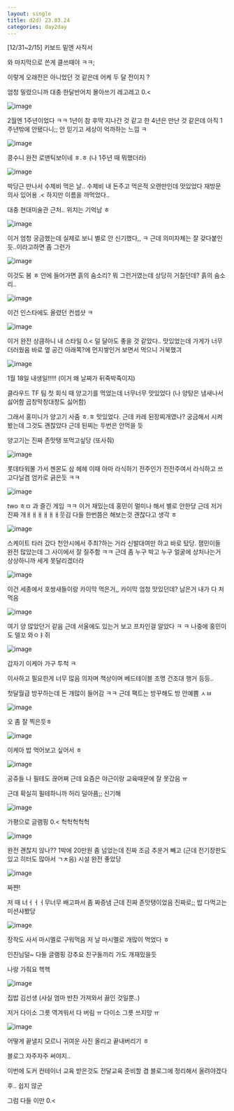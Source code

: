```yaml
---
layout: single
title: d2d) 23.03.24
categories: day2day
---
```


[12/31~2/15] 키보드 밑엔 사직서

와 마지막으로 쓴게 클쓰때야 ㅋㅋ;

이렇게 오래전은 아니었던 것 같은데 어케 두 달 전이지 ?

엄청 밀렸으니까 대충 한달반어치 몰아쓰기 레고레고 0.<

![image](https://user-images.githubusercontent.com/52832956/227554549-2268f7e9-2e92-4d83-947d-77433bdda9c0.png)

2월엔 1주년이었다 ㅋㅋ 1년이 참 후딱 지나간 것 같고 한 4년은 만난 것 같은데 아직 1주년밖에 안됐다니;; 안 믿기고 세상이 억까하는 느낌 ㅋ

![image](https://user-images.githubusercontent.com/52832956/227554669-508dd619-d419-444d-a897-d6dd991b79c8.png)

콩수니 완전 로맨틱보이네 ㅎ.ㅎ (나 1주년 때 뭐했더라)

![image](https://user-images.githubusercontent.com/52832956/227555066-4e5eb834-a0d6-4720-ab6b-465fb804cbf8.png)

박당근 만나서 수제비 먹은 날.. 수제비 내 돈주고 먹은적 오랜만인데 맛있었다 재방문 의사 있어용 .< 하지만 이름을 까먹었다..

대충 현대미술관 근처.. 위치는 기억남 ㅎ

![image](https://user-images.githubusercontent.com/52832956/227555247-2a4ce3e2-e440-4d24-9357-53ffe42799b0.png)

이거 엄청 궁금했는데 실제로 보니 별로 안 신기했다,, ㅋ 근데 의미자체는 잘 갖다붙인듯..이라고하면 좀 그런가

![image](https://user-images.githubusercontent.com/52832956/227555821-43d29bbe-8ebc-4712-8033-f69e539668c4.png)

이것도 봄 ㅎ 안에 들어가면 흙의 숨소리? 뭐 그런거였는데 상당히 거칠던데? 흙의 숨소리..

![image](https://user-images.githubusercontent.com/52832956/227556002-df466650-748d-49a6-9c58-70018c1b8e7a.png)

이건 인스타에도 올렸던 컨셉샷 ㅋ

![image](https://user-images.githubusercontent.com/52832956/227556073-5a0d3887-5081-496f-ba7d-7f7fc5a6a1e6.png)

이거 완전 상큼하니 내 스타일 0.< 덜 달아도 좋을 것 같았다.. 맛있었는데 가게가 너무 더러웠음 바로 옆 공간 아래쪽?에 먼지쌓인거 보면서 먹으니 거북했긔

![image](https://user-images.githubusercontent.com/52832956/227556419-9b7f88a2-a827-4a2c-a915-71ba1ddc2b51.png)

1월 18일 내생일!!!!! (이거 왜 날짜가 뒤죽박죽이지)

클라우드 TF 팀 첫 회식 때 양고기를 먹었는데 너무너무 맛있었다 (나 양탕은 냄새나서 싫어함 곱창막창대창도 싫어함)

그래서 홍미니가 양고기 사줌 ㅎ.ㅎ 맛있었다. 근데 카레 된장찌개였나? 궁금해서 시켜봤는데 그것도 괜찮았다 근데 된찌는 두번은 안먹을 듯

양고기는 진짜 존맛탱 또먹고싶당 (또사줘)

![image](https://user-images.githubusercontent.com/52832956/227557130-b269cb22-242e-4be9-910c-4750f55e8d3c.png)

롯데타워몰 가서 젠몬도 삼 헤헤 이때 아마 라식하기 전주인가 전전주여서 라식하고 쓰고다닐겸 엄카로 긁은듯 ㅋㅋ

![image](https://user-images.githubusercontent.com/52832956/227557295-55640651-8932-464e-8f1d-13c147f23534.png)

two ㅎㅁ 과 즐긴 게임 ㅋㅋ 이거 재밌는데 홍민이 멀미나 해서 별로 안한당 근데 저거 진짜 개ㅐㅐㅐㅐㅐㅐ웃김 다들 한번쯤은 해보는것 괜찮다고 생각 ㅎ

![image](https://user-images.githubusercontent.com/52832956/227557647-868e2469-cf5a-408f-a457-e7060172a1bb.png)

스케이트 타러 갔다 천안시에서 주최?하는 거라 신발대여만 하고 바로 탔당. 잼민이들 완전 많았는데 그 사이에서 잘 질주함 ㅋㅋ 근데 좀 누구 박고 누구 얼굴에 상처나는거 상상하니까 세게 못달리겠더라

![image](https://user-images.githubusercontent.com/52832956/227558095-90e6b0b5-1290-4739-ae30-c7cd073c7160.png)

이건 세종에서 호쌍새들이랑 카이막 먹은거,, 카이막 엄청 맛있던데? 남은거 내가 다 처먹음

![image](https://user-images.githubusercontent.com/52832956/227558226-f2d96bd2-df50-4678-a55d-86b08bede158.png)

여기 양 많았던거 같음 근데 서울에도 있는거 보고 프차인걸 알았다 ㅋ ㅋ 나중에 홍민이도 델꼬 와ㅇㅑ쥐

![image](https://user-images.githubusercontent.com/52832956/227558463-1aa5f08f-510c-4e94-abb9-0d0684aeb4a5.png)

갑자기 이케아 가구 투척 ㅋ

이사하고 필요한게 너무 많음 의자며 책상이며 베드테이블 조명 건조대 행거 등등..

첫달월급 방꾸하는데 돈 개많이 들어감 ㅋㅋ 근데 팩트는 방꾸해도 방 안예쁨 ㅅㅂ

![image](https://user-images.githubusercontent.com/52832956/227558736-c3373857-4690-4171-a102-f380583845ff.png)

오 좀 잘 찍은듯ㅎ

![image](https://user-images.githubusercontent.com/52832956/227558798-f9e9add3-59e5-4643-a29d-905c0d73cfc3.png)

이케아 밥 먹어보고 싶어서 ㅎ

![image](https://user-images.githubusercontent.com/52832956/227558873-44e262cb-1e0f-4ec4-b638-dce352a35ac4.png)

공쥬들 나 필테도 끊어쪄 근데 요즘은 야근이랑 교육때문에 잘 못갔음 ㅠ

근데 확실히 필테하니까 허리 덜아픔;; 신기해

![image](https://user-images.githubusercontent.com/52832956/227559069-7edb0662-a49c-4436-96b9-6e4d3cf639bf.png)

가평으로 글램핑 0.< 헉헉헉헉헉

![image](https://user-images.githubusercontent.com/52832956/227559187-591d3fa2-4a91-46cf-8be0-28862d92530d.png)

완전 괜찮지 않나?? 1박에 20만원 좀 넘었는데 진짜 조금 추운거 빼고 (근데 전기장판도 있고 히터도 많아서 ㄱㅊ음) 시설 완전 좋았당

![image](https://user-images.githubusercontent.com/52832956/227559529-036cee7a-d7e5-4c1e-a5dd-083bfaa892ce.png)

짜쨘!

저 때 너ㅓㅓㅓ무너무 배고파서 좀 짜증냄 근데 진짜 존맛탱이었음 진짜로;; 밥 다먹고는 미션샤봤당

![image](https://user-images.githubusercontent.com/52832956/227559782-f39a9604-262c-44bf-af11-be6122cc89c3.png)

장작도 사서 마시멜로 구워먹음 저 날 마시멜로 개많이 먹었다 ㅎ

인친님덜~ 다들 글램핑 강추요 친구들끼리 가도 개재밌을듯

나랑 가줘요 헥헥

![image](https://user-images.githubusercontent.com/52832956/227560134-bd427077-e4b1-4b63-89cc-6c019b58df14.png)

집밥 김선생 (사실 엄마 반찬 가져와서 끓인 것일뿐..)

저거 다이소 그릇 역겨워서 다 버림 ㅠ 다이소 그릇 쓰지망 ㅠ

![image](https://user-images.githubusercontent.com/52832956/227560483-d86ba21e-49b1-4afc-81f8-58398c02afe5.png)

어떻게 끝낼지 모르니 귀여운 사진 올리고 끝내버리기 ㅎ

블로그 자주자주 써야지..

이번에 도커 컨테이너 교육 받은것도 전달교육 준비할 겸 블로그에 정리해서 올려야겠다

후.. 쉽지 않군

그럼 다들 이만 0.<
